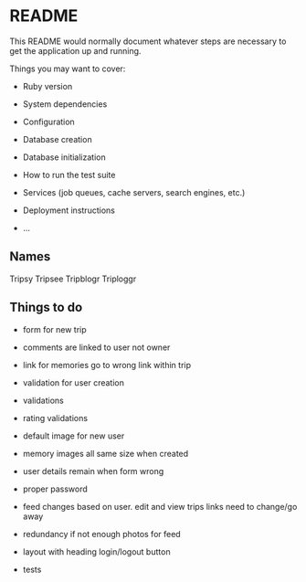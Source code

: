 # README

This README would normally document whatever steps are necessary to get the
application up and running.

Things you may want to cover:

* Ruby version

* System dependencies

* Configuration

* Database creation

* Database initialization

* How to run the test suite

* Services (job queues, cache servers, search engines, etc.)

* Deployment instructions

* ...

## Names
Tripsy
Tripsee
Tripblogr
Triploggr


## Things to do
<!-- - update login /signup page -->
<!-- - form for new user -->
- form for new trip
<!-- - form for new comment -->
<!-- - form for new memory -->
- comments are linked to user not owner
- link for memories go to wrong link within trip
- validation for user creation
- validations
- rating validations
- default image for new user
- memory images all same size when created
- user details remain when form wrong
- proper password
- feed changes based on user. edit and view trips links need to change/go away
- redundancy if not enough photos for feed
- layout with heading login/logout button

- tests
